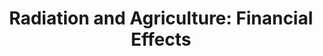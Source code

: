 ---
title:  "Radiation and Agriculture: Financial Effects"
category: ['food']
classes: ['embed','iframe']
excerpt: "The financial strain of radiation on the agricultural sector has been profound."
# excerpt: "My project covers how the aftermath of Chernobyl impacted Eastern European nations financially both immediately after the crisis and into the 21st century. Primarily, I focus on the Eastern European agriculture sector and examine what role the agriculture crisis played in the overall financial struggles of the USSR at the end of its existence. "
description: "My project covers how the aftermath of Chernobyl impacted Eastern European nations financially both immediately after the crisis and into the 21st century. Primarily, I focus on the Eastern European agriculture sector and examine what role the agriculture crisis played in the overall financial struggles of the USSR nearing the end of its existence. "
header:
  # overlay_image: assets/images/levitz.png
  teaser: assets/images/levitz.png
contributors:
    - name: Zander Levitz
      bio: "'20 is from Chappaqua, NY and studied Economics and Psychology at Swarthmore. Zander was also a member of the men's lacrosse team and the president of the Golf Club."
embed:
  type: storymap
  id: ca1a5ad6c685dbbd20f882f5aa9497a1
  title: zl-installation-project
  url: https://uploads.knightlab.com/storymapjs/ca1a5ad6c685dbbd20f882f5aa9497a1/zl-installation-project/index.html
---